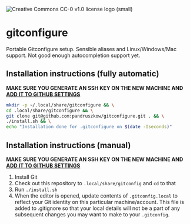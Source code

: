 ![Creative Commons CC-0 v1.0 license logo (small)](https://licensebuttons.net/p/zero/1.0/80x15.png)

# gitconfigure
Portable Gitconfigure setup. Sensible aliases and Linux/Windows/Mac support. Not good enough autocompletion support yet.

## Installation instructions (fully automatic)
**MAKE SURE YOU GENERATE AN SSH KEY ON THE NEW MACHINE AND [ADD IT TO GITHUB SETTINGS](https://github.com/settings/ssh/new)**

```sh
mkdir -p ~/.local/share/gitconfigure && \
cd .local/share/gitconfigure && \
git clone git@github.com:pandruszkow/gitconfigure.git . && \
./install.sh && \
echo "Installation done for .gitconfigure on $(date -Iseconds)"
```

## Installation instructions (manual)
**MAKE SURE YOU GENERATE AN SSH KEY ON THE NEW MACHINE AND [ADD IT TO GITHUB SETTINGS](https://github.com/settings/ssh/new)**

1. Install Git
1. Check out this repository to `.local/share/gitconfig` and `cd` to that
1. Run `./install.sh`
1. When the editor is opened, update contents of `.gitconfig.local` to reflect your Git identity on this particular machine/account. This file is added to .gitignore so that your local details will not be a part of any subsequent changes you may want to make to your `.gitconfig`.
